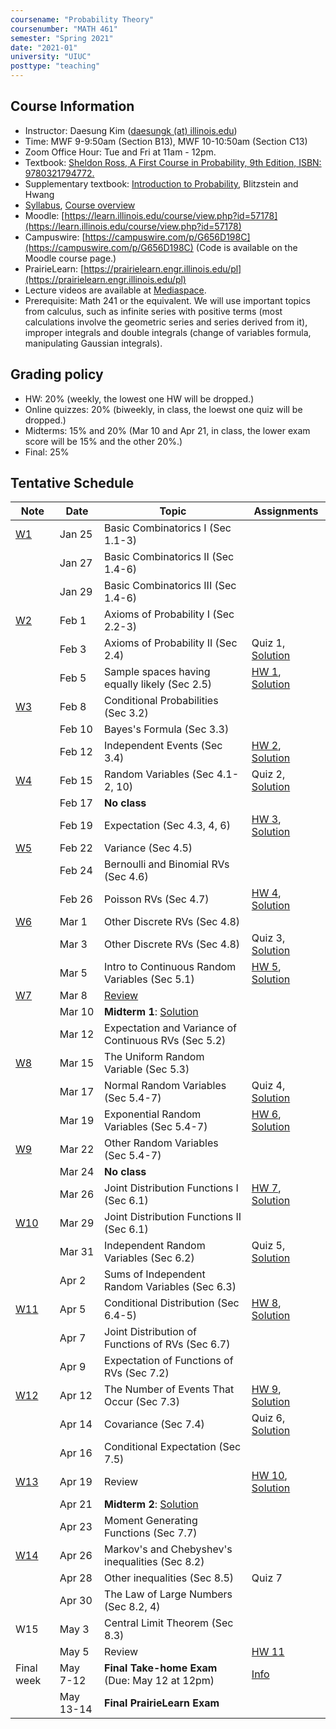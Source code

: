 ```yaml
---
coursename: "Probability Theory"
coursenumber: "MATH 461"
semester: "Spring 2021"
date: "2021-01"
university: "UIUC"
posttype: "teaching"
---
```


## Course Information

- Instructor: Daesung Kim ([daesungk (at) illinois.edu](mailto:daesungk@illinois.edu))
- Time: MWF 9-9:50am (Section B13), MWF 10-10:50am (Section C13)
- Zoom Office Hour: Tue and Fri at 11am - 12pm.
- Textbook: [Sheldon Ross, A First Course in Probability, 9th Edition, ISBN: 9780321794772.](https://www.amazon.com/First-Course-Probability-9th/dp/032179477X)
- Supplementary textbook: [Introduction to Probability](http://probabilitybook.net), Blitzstein and Hwang
- [Syllabus](math461-s21-syllabus.pdf), [Course overview](math461-s21-overview.pdf) 
- Moodle: [https://learn.illinois.edu/course/view.php?id=57178](https://learn.illinois.edu/course/view.php?id=57178) 
- Campuswire: [https://campuswire.com/p/G656D198C](https://campuswire.com/p/G656D198C) (Code is available on the Moodle course page.)
- PrairieLearn: [https://prairielearn.engr.illinois.edu/pl](https://prairielearn.engr.illinois.edu/pl)
- Lecture videos are available at [Mediaspace](https://mediaspace.illinois.edu/channel/MATH+461%3A+Probability+Theory+Spring+2021/197286143).
- Prerequisite: Math 241 or the equivalent. We will use important topics from calculus, such as infinite series with positive terms (most calculations involve the geometric series and series derived from it), improper integrals and double integrals (change of variables formula, manipulating Gaussian integrals).

## Grading policy
- HW: 20% (weekly, the lowest one HW will be dropped.)
- Online quizzes: 20% (biweekly, in class, the loewst one quiz will be dropped.)
- Midterms: 15% and 20% (Mar 10 and Apr 21, in class, the lower exam score will be 15% and the other 20%.)
- Final: 25%

## Tentative Schedule 
| Note                            | Date      | Topic                                                       | Assignments                                                        |
| ---                             | ---       | ---                                                         | ---                                                                |
| [W1](math461-s21-note-w1.pdf)   | Jan 25    | Basic Combinatorics I (Sec 1.1-3)                           |                                                                    |
|                                 | Jan 27    | Basic Combinatorics II (Sec 1.4-6)                          |                                                                    |
|                                 | Jan 29    | Basic Combinatorics III (Sec 1.4-6)                         |                                                                    |
| [W2](math461-s21-note-w2.pdf)   | Feb 1     | Axioms of Probability I (Sec 2.2-3)                         |                                                                    |
|                                 | Feb 3     | Axioms of Probability II (Sec 2.4)                          | Quiz 1, [Solution](math461-s21-quiz1sol.pdf)                       |
|                                 | Feb 5     | Sample spaces having equally likely (Sec 2.5)               | [HW 1](math461-s21-hw1.pdf), [Solution](math461-s21-hw1sol.pdf)    |
| [W3](math461-s21-note-w3.pdf)   | Feb 8     | Conditional Probabilities (Sec 3.2)                         |                                                                    |
|                                 | Feb 10    | Bayes's Formula (Sec 3.3)                                   |                                                                    |
|                                 | Feb 12    | Independent Events (Sec 3.4)                                | [HW 2](math461-s21-hw2.pdf), [Solution](math461-s21-hw2sol.pdf)    |
| [W4](math461-s21-note-w4.pdf)   | Feb 15    | Random Variables (Sec 4.1-2, 10)                            | Quiz 2, [Solution](math461-s21-quiz2sol.pdf)                       |
|                                 | Feb 17    | **No class**                                                |                                                                    |
|                                 | Feb 19    | Expectation (Sec 4.3, 4, 6)                                 | [HW 3](math461-s21-hw3.pdf), [Solution](math461-s21-hw3sol.pdf)    |
| [W5](math461-s21-note-w5.pdf)   | Feb 22    | Variance (Sec 4.5)                                          |                                                                    |
|                                 | Feb 24    | Bernoulli and Binomial RVs (Sec 4.6)                        |                                                                    |
|                                 | Feb 26    | Poisson RVs (Sec 4.7)                                       | [HW 4](math461-s21-hw4.pdf), [Solution](math461-s21-hw4sol.pdf)    |
| [W6](math461-s21-note-w6.pdf)   | Mar 1     | Other Discrete RVs (Sec 4.8)                                |                                                                    |
|                                 | Mar 3     | Other Discrete RVs (Sec 4.8)                                | Quiz 3, [Solution](math461-s21-quiz3sol.pdf)                       |
|                                 | Mar 5     | Intro to Continuous Random Variables (Sec 5.1)              | [HW 5](math461-s21-hw5.pdf), [Solution](math461-s21-hw5sol.pdf)    |
| [W7](math461-s21-note-w7.pdf)   | Mar 8     | [Review](math461-s21-MT1.pdf)                               |                                                                    |
|                                 | Mar 10    | **Midterm 1**: [Solution](math461-s21-mt1sol.pdf)           |                                                                    |
|                                 | Mar 12    | Expectation and Variance of Continuous RVs (Sec 5.2)        |                                                                    |
| [W8](math461-s21-note-w8.pdf)   | Mar 15    | The Uniform Random Variable (Sec 5.3)                       |                                                                    |
|                                 | Mar 17    | Normal Random Variables (Sec 5.4-7)                         | Quiz 4, [Solution](math461-s21-quiz4sol.pdf)                       |
|                                 | Mar 19    | Exponential Random Variables (Sec 5.4-7)                    | [HW 6](math461-s21-hw6.pdf), [Solution](math461-s21-hw6sol.pdf)    |
| [W9](math461-s21-note-w9.pdf)   | Mar 22    | Other Random Variables (Sec 5.4-7)                          |                                                                    |
|                                 | Mar 24    | **No class**                                                |                                                                    |
|                                 | Mar 26    | Joint Distribution Functions I (Sec 6.1)                    | [HW 7](math461-s21-hw7.pdf), [Solution](math461-s21-hw7sol.pdf)    |
| [W10](math461-s21-note-w10.pdf) | Mar 29    | Joint Distribution Functions II (Sec 6.1)                   |                                                                    |
|                                 | Mar 31    | Independent Random Variables (Sec 6.2)                      | Quiz 5, [Solution](math461-s21-quiz5sol.pdf)                       |
|                                 | Apr 2     | Sums of Independent Random Variables (Sec 6.3)              |                                                                    |
| [W11](math461-s21-note-w11.pdf) | Apr 5     | Conditional Distribution (Sec 6.4-5)                        | [HW 8](math461-s21-hw8.pdf), [Solution](math461-s21-hw8sol.pdf)    |
|                                 | Apr 7     | Joint Distribution of Functions of RVs (Sec 6.7)            |                                                                    |
|                                 | Apr 9     | Expectation of Functions of RVs (Sec 7.2)                   |                                                                    |
| [W12](math461-s21-note-w12.pdf) | Apr 12    | The Number of Events That Occur (Sec 7.3)                   | [HW 9](math461-s21-hw9.pdf), [Solution](math461-s21-hw9sol.pdf)    |
|                                 | Apr 14    | Covariance (Sec 7.4)                                        | Quiz 6, [Solution](math461-s21-quiz6sol.pdf)                       |
|                                 | Apr 16    | Conditional Expectation (Sec 7.5)                           |                                                                    |
| [W13](math461-s21-note-w13.pdf) | Apr 19    | Review                                                      | [HW 10](math461-s21-hw10.pdf), [Solution](math461-s21-hw10sol.pdf) |
|                                 | Apr 21    | **Midterm 2**: [Solution](math461-s21-mt2sol.pdf)           |                                                                    |
|                                 | Apr 23    | Moment Generating Functions (Sec 7.7)                       |                                                                    |
| [W14](math461-s21-note-w14.pdf) | Apr 26    | Markov's and Chebyshev's inequalities (Sec 8.2)             |                                                                    |
|                                 | Apr 28    | Other inequalities (Sec 8.5)                                | Quiz 7                                                             |
|                                 | Apr 30    | The Law of Large Numbers (Sec 8.2, 4)                       |                                                                    |
| W15                             | May 3     | Central Limit Theorem (Sec 8.3)                             |                                                                    |
|                                 | May 5     | Review                                                      | [HW 11](math461-s21-hw11.pdf)                                      |
| Final week                      | May 7-12  | **Final Take-home Exam** (Due: May 12 at 12pm)              | [Info](math461-s21-finalann.pdf)                                   |
|                                 | May 13-14 | **Final PrairieLearn Exam**                                 |                                                                    |


